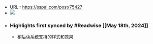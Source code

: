 - URL:: https://sspai.com/post/75427
- ![](https://readwise-assets.s3.amazonaws.com/static/images/article2.74d541386bbf.png)
- ### Highlights first synced by #Readwise [[May 18th, 2024]]
    - 稍后读系统支持的样式和效果
